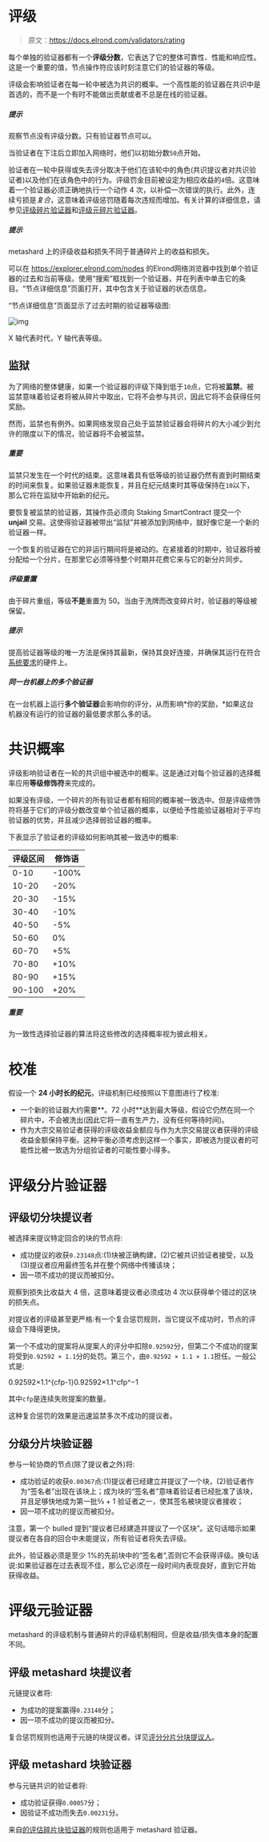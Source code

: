 # 评级

> 原文：<https://docs.elrond.com/validators/rating>

 每个单独的验证器都有一个**评级分数**，它表达了它的整体可靠性、性能和响应性。这是一个重要的值，节点操作符应该时刻注意它们的验证器的等级。

评级会影响验证者在每一轮中被选为共识的概率。一个高性能的验证器在共识中是首选的，而不是一个有时不能做出贡献或者不总是在线的验证器。

##### 提示

观察节点没有评级分数。只有验证器节点可以。

当验证者在下注后立即加入网络时，他们以初始分数`50`点开始。

验证者在一轮中获得或失去评分取决于他们在该轮中的角色(共识提议者对共识验证者)以及他们在该角色中的行为。评级罚金目前被设定为相应收益的`4`倍。这意味着一个验证器必须正确地执行一个动作 4 次，以补偿一次错误的执行。此外，连续亏损是*复合*，这意味着评级惩罚随着每次违规而增加。有关计算的详细信息，请参见[评级碎片验证器](/validators/rating#rating-shard-validators)和[评级元碎片验证器](/validators/rating#rating-metashard-validators)。

##### 提示

metashard 上的评级收益和损失不同于普通碎片上的收益和损失。

可以在 https://explorer.elrond.com/nodes 的Elrond网络浏览器中找到单个验证器的过去和当前等级。使用“搜索”框找到一个验证器，并在列表中单击它的条目。“节点详细信息”页面打开，其中包含关于验证器的状态信息。

“节点详细信息”页面显示了过去时期的验证器等级图:

![img](img/65776d293e20f19c0cc005d61d19b6a8.png)

X 轴代表时代，Y 轴代表等级。

## **监狱**

为了网络的整体健康，如果一个验证器的评级下降到低于`10`点，它将被**监禁**。被监禁意味着验证者将被从碎片中取出，它将不会参与共识，因此它将不会获得任何奖励。

然而，监禁也有例外。如果网络发现自己处于监禁验证器会将碎片的大小减少到允许的限度以下的情况，验证器将不会被监禁。

##### 重要

监禁只发生在一个时代的结束。这意味着具有低等级的验证器仍然有直到时期结束的时间来恢复。如果验证器未能恢复，并且在纪元结束时其等级保持在`10`以下，那么它将在监狱中开始新的纪元。

要恢复被监禁的验证器，其操作员必须向 Staking SmartContract 提交一个 **unjail** 交易。这使得验证器被带出“监狱”并被添加到网络中，就好像它是一个新的验证器一样。

一个恢复的验证器在它的非运行期间将是被动的。在紧接着的时期中，验证器将被分配给一个分片，在那里它必须等待整个时期并花费它来与它的新分片同步。

##### 评级重置

由于碎片重组，等级**不是**重置为 50。当由于洗牌而改变碎片时，验证器的等级被保留。

##### 提示

提高验证器等级的唯一方法是保持其最新，保持其良好连接，并确保其运行在符合[系统要求](/validators/system-requirements)的硬件上。

##### 同一台机器上的多个验证器

在一台机器上运行**多个验证器**会影响你的评分，从而影响*你的奖励，*如果这台机器没有运行的验证器的最低要求那么多的话。

# **共识概率**

评级影响验证者在一轮的共识组中被选中的概率。这是通过对每个验证器的选择概率应用**等级修饰符**来完成的。

如果没有评级，一个碎片的所有验证者都有相同的概率被一致选中。但是评级修饰符将基于它们的评级分数改变单个验证器的概率，以便给予性能验证器相对于平均验证器的优势，并且减少选择弱验证器的概率。

下表显示了验证者的评级如何影响其被一致选中的概率:

| 评级区间 | 修饰语 |
| --- | --- |
| 0-10 | -100% |
| 10-20 | -20% |
| 20-30 | -15% |
| 30-40 | -10% |
| 40-50 | -5% |
| 50-60 | 0% |
| 60-70 | +5% |
| 70-80 | +10% |
| 80-90 | +15% |
| 90-100 | +20% |

##### 重要

为一致性选择验证器的算法将这些修改的选择概率视为彼此相关。

# **校准**

假设一个 **24 小时长的纪元**，评级机制已经按照以下意图进行了校准:

*   一个新的验证器大约需要**。72 小时**达到最大等级，假设它仍然在同一个碎片中，不会被洗出(因此它将一直有生产力，没有任何等待时间)。
*   作为大宗交易验证者获得的评级收益金额应与作为大宗交易提议者获得的评级收益金额保持平衡。这种平衡必须考虑到这样一个事实，即被选为提议者的可能性比被一致选为分组验证者的可能性要小得多。

# **评级分片验证器**

## **评级切分块提议者**

被选择来提议特定回合的块的节点将:

*   成功提议的收获`0.23148`点:(1)块被正确构建，(2)它被共识验证者接受，以及(3)提议者应用最终签名并在整个网络中传播该块；
*   因一项不成功的提议而被扣分。

观察到损失比收益大 4 倍，这意味着提议者必须成功 4 次以获得单个错过的区块的损失点。

对提议者的评级甚至更严格:有一个复合惩罚规则，当它提议不成功时，节点的评级会下降得更快。

第一个不成功的提案将从提案人的评分中扣除`0.92592`分，但第二个不成功的提案将受到`0.92592 × 1.1`分的处罚。第三个，由`0.92592 × 1.1 × 1.1`担任。一般公式是:

0.92592×1.1^{cfp-1}0.92592×1.1^cfp^−1

其中`cfp`是连续失败提案的数量。

这种复合惩罚的效果是迅速监禁多次不成功的提议者。

## **分级分片块验证器**

参与一轮协商的节点(除了提议者之外)将:

*   成功验证的收获`0.00367`点:(1)提议者已经建立并提议了一个块，(2)验证者作为“签名者”出现在该块上；成为块的“签名者”意味着验证者已经批准了该块，并且足够快地成为第一批⅔ + 1 验证者之一，使其签名被块提议者接收；
*   因一项不成功的提议而被扣分。

注意，第一个 bulled 提到“提议者已经建造并提议了一个区块”。这句话暗示如果提议者在各自的回合中未能提议，所有验证者将失去评级。

此外，验证器必须是至少 1%的先前块中的“签名者”,否则它不会获得评级。换句话说:如果验证器在过去表现不佳，那么它必须在一段时间内表现良好，直到它开始获得收益。

# **评级元验证器**

metashard 的评级机制与普通碎片的评级机制相同，但是收益/损失值本身的配置不同。

## **评级 metashard 块提议者**

元链提议者将:

*   为成功的提案赢得`0.23148`分；
*   因一项不成功的提议而被扣分。

复合惩罚规则也适用于元链的块提议者。详见[评分分片分块提议人](#rating-the-shard-block-proposer)。

## **评级 metashard 块验证器**

参与元链共识的验证者将:

*   成功验证获得`0.00057`分；
*   因验证不成功而失去`0.00231`分。

来自[的评估碎片块验证器](#rating-the-shard-block-validator)的规则也适用于 metashard 验证器。